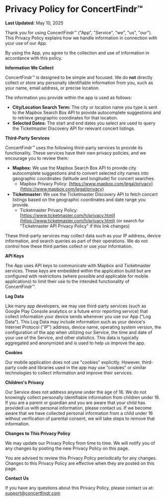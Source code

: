 # Privacy Policy for ConcertFindr™

**Last Updated:** May 10, 2025

Thank you for using ConcertFindr™ ("App", "Service", "we", "us", "our"). This Privacy Policy explains how we handle information in connection with your use of our App.

By using the App, you agree to the collection and use of information in accordance with this policy.

**Information We Collect**

ConcertFindr™ is designed to be simple and focused. We do **not** directly collect or store any personally identifiable information from you, such as your name, email address, or precise location.

The information you provide within the app is used as follows:

* **City/Location Search Term:** The city or location name you type is sent to the Mapbox Search Box API to provide autocomplete suggestions and to retrieve geographic coordinates for that location.
* **Selected Dates:** The start and end dates you select are used to query the Ticketmaster Discovery API for relevant concert listings.

**Third-Party Services**

ConcertFindr™ uses the following third-party services to provide its functionality. These services have their own privacy policies, and we encourage you to review them:

* **Mapbox:** We use the Mapbox Search Box API to provide city autocomplete suggestions and to convert selected city names into geographic coordinates (latitude and longitude) for concert searches.
    * Mapbox Privacy Policy: [https://www.mapbox.com/legal/privacy](https://www.mapbox.com/legal/privacy)
* **Ticketmaster:** We use the Ticketmaster Discovery API to fetch concert listings based on the geographic coordinates and date range you provide.
    * Ticketmaster Privacy Policy: [https://www.ticketmaster.com/h/privacy.html](https://www.ticketmaster.com/h/privacy.html) (or search for "Ticketmaster API Privacy Policy" if this link changes)

These third-party services may collect data such as your IP address, device information, and search queries as part of their operations. We do not control how these third parties collect or use your information.

**API Keys**

The App uses API keys to communicate with Mapbox and Ticketmaster services. These keys are embedded within the application build but are configured with restrictions (where possible and applicable for mobile applications) to limit their use to the intended functionality of ConcertFindr™.

**Log Data**

Like many app developers, we may use third-party services (such as Google Play Console analytics or a future error reporting service) that collect information your device sends whenever you use our App ("Log Data"). This Log Data may include information such as your device's Internet Protocol ("IP") address, device name, operating system version, the configuration of the app when utilizing our Service, the time and date of your use of the Service, and other statistics. This data is typically aggregated and anonymized and is used to help us improve the app.

**Cookies**

Our mobile application does not use "cookies" explicitly. However, third-party code and libraries used in the app may use "cookies" or similar technologies to collect information and improve their services.

**Children's Privacy**

Our Service does not address anyone under the age of 16. We do not knowingly collect personally identifiable information from children under 16. If you are a parent or guardian and you are aware that your child has provided us with personal information, please contact us. If we become aware that we have collected personal information from a child under 16 without verification of parental consent, we will take steps to remove that information.

**Changes to This Privacy Policy**

We may update our Privacy Policy from time to time. We will notify you of any changes by posting the new Privacy Policy on this page.

You are advised to review this Privacy Policy periodically for any changes. Changes to this Privacy Policy are effective when they are posted on this page.

**Contact Us**

If you have any questions about this Privacy Policy, please contact us at: support@concertfindr.com
